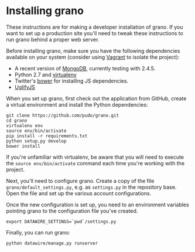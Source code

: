 # Installing grano

These instructions are for making a developer installation of grano. If you want to
set up a production site you'll need to tweak these instructions to run grano behind
a proper web server.

Before installing grano, make sure you have the following dependencies available on
your system (consider using [Vagrant](http://www.vagrantup.com/) to isolate the
project):

* A recent version of [MongoDB](http://www.mongodb.org/), currently testing with 
  2.4.5.
* Python 2.7 and [virtualenv](http://www.virtualenv.org/en/latest/)
* Twitter's [bower](https://github.com/bower/bower) for installing JS dependencies.
* [UglifyJS](https://github.com/mishoo/UglifyJS/)

When you set up grano, first check out the application from GitHub, create a virtual
environment and install the Python dependencies:

    git clone https://github.com/pudo/grano.git
    cd grano
    virtualenv env
    source env/bin/activate
    pip install -r requirements.txt
    python setup.py develop 
    bower install
    
If you're unfamiliar with virtualenv, be aware that you will need to execute the 
``source env/bin/activate`` command each time you're working with the project.

Next, you'll need to configure grano. Create a copy of the file
``grano/default_settings.py``, e.g. as ``settings.py`` in the repository base.
Open the file and set up the various account configurations.
    
Once the new configuration is set up, you need to an environment variables pointing
grano to the configuration file you've created. 

    export DATAWIRE_SETTINGS=`pwd`/settings.py
    
Finally, you can run grano:

    python datawire/manage.py runserver 

